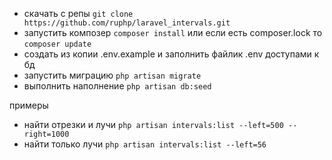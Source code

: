 - скачать с репы `git clone https://github.com/ruphp/laravel_intervals.git`
- запустить композер `composer install` или если есть composer.lock то  `composer update`
- создать из копии .env.example  и заполнить файлик .env доступами к бд 
- запустить миграцию   `php artisan migrate`
- выполнить наполнение  `php artisan db:seed`     

примеры
- найти отрезки и лучи `php artisan intervals:list --left=500 --right=1000`
- найти только лучи `php artisan intervals:list --left=56`
  

